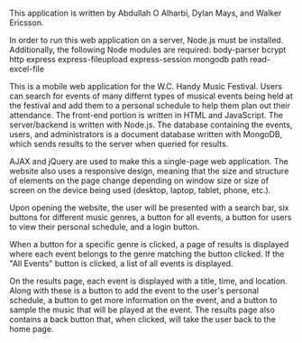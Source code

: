 This application is written by Abdullah O Alharbi, Dylan Mays, and Walker Ericsson.

In order to run this web application on a server, Node.js must be installed. Additionally, the
following Node modules are required:
    body-parser
    bcrypt
    http
    express
    express-fileupload
    express-session
    mongodb
    path
    read-excel-file

This is a mobile web application for the W.C. Handy Music Festival. Users can search for events of many differnt types
of musical events being held at the festival and add them to a personal schedule to help them plan out their
attendance. The front-end portion is written in HTML and JavaScript. The server/backend is written with
Node.js. The database containing the events, users, and administrators is a document database written with
MongoDB, which sends results to the server when queried for results.

AJAX and jQuery are used to make this a single-page web application. The website also uses a responsive design,
meaning that the size and structure of elements on the page change depending on window size or size of screen on
the device being used (desktop, laptop, tablet, phone, etc.).

Upon opening the website, the user will be presented with a search bar, six buttons for different music genres,
a button for all events, a button for users to view their personal schedule, and a login button.

When a button for a specific genre is clicked, a page of results is displayed where each event belongs to the genre
matching the button clicked. If the "All Events" button is clicked, a list of all events is displayed.

On the results page, each event is displayed with a title, time, and location. Along with these is a button to add
the event to the user's personal schedule, a button to get more information on the event, and a button to sample the
music that will be played at the event. The results page also contains a back button that, when clicked, will take the
user back to the home page.

